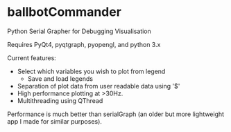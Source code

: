 # ballbotCommander
Python Serial Grapher for Debugging Visualisation

Requires PyQt4, pyqtgraph, pyopengl, and python 3.x

Current features:
 - Select which variables you wish to plot from legend
 	 - Save and load legends
 - Separation of plot data from user readable data using '$'
 - High performance plotting at >30Hz.
 - Multithreading using QThread

Performance is much better than serialGraph (an older but more lightweight app I made for similar purposes).